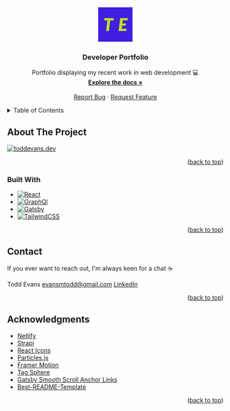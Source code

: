<a name="readme-top"></a>

<!-- PROJECT LOGO -->
<br />
<div align="center">
  <a href="https://github.com/tomiev/portfolio">
    <img src="static/favicon.ico" alt="Logo" width="80" height="80">
  </a>

<h3 align="center">Developer Portfolio</h3>

  <p align="center">
    Portfolio displaying my recent work in web development 💻
    <br />
    <a href="https://github.com/tomiev/portfolio"><strong>Explore the docs »</strong></a>
    <br />
    <br />
    <a href="https://github.com/tomiev/portfolio/issues">Report Bug</a>
    ·
    <a href="https://github.com/tomiev/portfolio/issues">Request Feature</a>
  </p>
</div>



<!-- TABLE OF CONTENTS -->
<details>
  <summary>Table of Contents</summary>
  <ol>
    <li>
      <a href="#about-the-project">About The Project</a>
      <ul>
        <li><a href="#built-with">Built With</a></li>
      </ul>
    </li>
    <li><a href="#contact">Contact</a></li>
    <li><a href="#acknowledgments">Acknowledgments</a></li>
  </ol>
</details>



<!-- ABOUT THE PROJECT -->
## About The Project

[![toddevans.dev][product-screenshot]](https://toddevans.dev)

<p align="right">(<a href="#readme-top">back to top</a>)</p>



### Built With

* [![React][React.js]][React-url]
* [![GraphQl][GraphQL]][GraphQL-url]
* [![Gatsby][Gatsby]][Gatsby-url]
* [![TailwindCSS][TailwindCSS]][TailwindCSS-url]

<p align="right">(<a href="#readme-top">back to top</a>)</p>

<!-- CONTACT -->
## Contact

If you ever want to reach out, I'm always keen for a chat ☕️

Todd Evans 
evansmtodd@gmail.com
[LinkedIn](https://linkedin.com/in/todd-evans-te)

<p align="right">(<a href="#readme-top">back to top</a>)</p>



<!-- ACKNOWLEDGMENTS -->
## Acknowledgments

* [Netlify](https://www.netlify.com/)
* [Strapi](https://strapi.io)
* [React Icons](https://react-icons.github.io/react-icons/search)
* [Particles.js](https://vincentgarreau.com/particles.js/)
* [Framer Motion](https://www.framer.com/motion/)
* [Tag Sphere](https://github.com/jjsanmartino03/react-tag-sphere)
* [Gatsby Smooth Scroll Anchor Links](https://www.gatsbyjs.com/plugins/gatsby-plugin-anchor-links/)
* [Best-README-Template](https://github.com/othneildrew/Best-README-Template)

<p align="right">(<a href="#readme-top">back to top</a>)</p>



<!-- MARKDOWN LINKS & IMAGES -->
<!-- https://www.markdownguide.org/basic-syntax/#reference-style-links -->
[contributors-shield]: https://img.shields.io/github/contributors/github_username/repo_name.svg?style=for-the-badge
[contributors-url]: https://github.com/github_username/repo_name/graphs/contributors
[forks-shield]: https://img.shields.io/github/forks/github_username/repo_name.svg?style=for-the-badge
[forks-url]: https://github.com/github_username/repo_name/network/members
[stars-shield]: https://img.shields.io/github/stars/github_username/repo_name.svg?style=for-the-badge
[stars-url]: https://github.com/github_username/repo_name/stargazers
[issues-shield]: https://img.shields.io/github/issues/github_username/repo_name.svg?style=for-the-badge
[issues-url]: https://github.com/github_username/repo_name/issues
[license-shield]: https://img.shields.io/github/license/github_username/repo_name.svg?style=for-the-badge
[license-url]: https://github.com/github_username/repo_name/blob/master/LICENSE.txt
[linkedin-shield]: https://img.shields.io/badge/-LinkedIn-black.svg?style=for-the-badge&logo=linkedin&colorB=555
[linkedin-url]: https://linkedin.com/in/linkedin_username
[product-screenshot]: images/screenshot.png
[React.js]: https://img.shields.io/badge/React-20232A?style=for-the-badge&logo=react&logoColor=61DAFB
[React-url]: https://reactjs.org/
[GraphQL]: https://img.shields.io/badge/-GraphQL-E10098?style=for-the-badge&logo=graphql&logoColor=white
[GraphQL-url]: https://graphql.org
[Gatsby]: https://img.shields.io/badge/Gatsby-%23663399.svg?style=for-the-badge&logo=gatsby&logoColor=white
[Gatsby-url]: https://www.gatsbyjs.com/
[TailwindCSS]: https://img.shields.io/badge/tailwindcss-%2338B2AC.svg?style=for-the-badge&logo=tailwind-css&logoColor=white
[TailwindCSS-url]: https://tailwindcss.com
[product-screenshot]: static/screenshot.png

